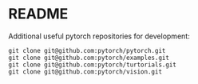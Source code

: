 README
======

Additional useful pytorch repositories for development:

	git clone git@github.com:pytorch/pytorch.git
	git clone git@github.com:pytorch/examples.git
	git clone git@github.com:pytorch/turtorials.git
	git clone git@github.com:pytorch/vision.git
